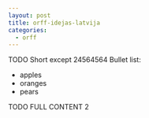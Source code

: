 ```yaml
---
layout: post
title: orff-idejas-latvija
categories:
  - orff
---
```


TODO Short except 24564564
Bullet list:

  * apples
  * oranges
  * pears

<!--content-->

TODO FULL CONTENT 2
